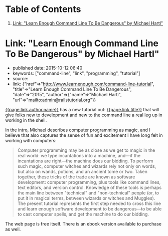 
# Table of Contents

1.  [Link: "Learn Enough Command Line To Be Dangerous" by Michael Hartl"](#link-learn-enough-command-line-to-be-dangerous-by-michael-hartl)


<a id="link-learn-enough-command-line-to-be-dangerous-by-michael-hartl"></a>

# Link: "Learn Enough Command Line To Be Dangerous" by Michael Hartl"

-   published date: 2015-10-12 06:40
-   keywords: ["command-line", "link", "programming", "tutorial"]
-   source:
-   link: {"href"=>"<http://www.learnenough.com/command-line-tutorial>", "title"=>"Learn Enough Command Line To Be Dangerous", "date"=>"2015", "author"=>{"name"=>"Michael Hartl", "url"=>"<mailto:admin@railstutorial.org>"}}

[{{page.link.author.name}}](%7B%7Bpage.link.author.url%7D%7D) has a new tutorial out: [{{page.link.title}}](%7B%7Bpage.link.href%7D%7D) that will give folks new to development and new to the command line a real leg up in working in the shell.

In the intro, Michael describes computer programming as magic, and I believe that also captures the sense of fun and excitement I have long felt in working with computers:

> Computer programming may be as close as we get to magic in the real world: we type incantations into a machine, and&#x2014;if the incantations are right&#x2014;the machine does our bidding. To perform such magic, computer witches and wizards rely not only on words, but also on wands, potions, and an ancient tome or two. Taken together, these tricks of the trade are known as software development: computer programming, plus tools like command lines, text editors, and version control. Knowledge of these tools is perhaps the main line between "technical" and "non-technical" people (or, to put it in magical terms, between wizards or witches and Muggles). The present tutorial represents the first step needed to cross this line and learn enough software development to be dangerous&#x2014;to be able to cast computer spells, and get the machine to do our bidding.

The web page is free itself. There is an ebook version available to purchase as well.

